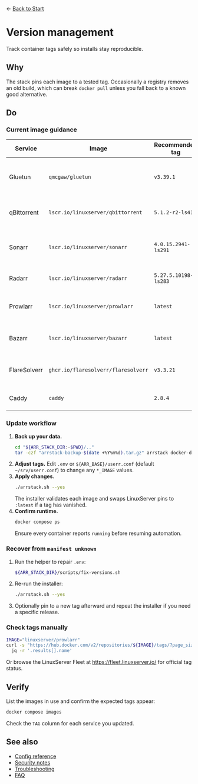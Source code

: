 ← [Back to Start](../README.md)

# Version management

Track container tags safely so installs stay reproducible.

## Why
The stack pins each image to a tested tag. Occasionally a registry removes an old build, which can break `docker pull` unless you fall back to a known good alternative.

## Do
### Current image guidance
| Service | Image | Recommended tag | Notes |
| --- | --- | --- | --- |
| Gluetun | `qmcgaw/gluetun` | `v3.39.1` | Keep pinned; controls VPN routing. |
| qBittorrent | `lscr.io/linuxserver/qbittorrent` | `5.1.2-r2-ls415` | Falls back to `:latest` if the pin disappears. |
| Sonarr | `lscr.io/linuxserver/sonarr` | `4.0.15.2941-ls291` | Installer switches to `:latest` when a tag vanishes. |
| Radarr | `lscr.io/linuxserver/radarr` | `5.27.5.10198-ls283` | Same fallback as Sonarr. |
| Prowlarr | `lscr.io/linuxserver/prowlarr` | `latest` | Floating tag to avoid churn. |
| Bazarr | `lscr.io/linuxserver/bazarr` | `latest` | Floating tag to avoid churn. |
| FlareSolverr | `ghcr.io/flaresolverr/flaresolverr` | `v3.3.21` | Keep pinned to a stable release. |
| Caddy | `caddy` | `2.8.4` | Use upstream stable. |

### Update workflow
1. **Back up your data.**
   ```bash
   cd "${ARR_STACK_DIR:-$PWD}/.."
   tar -czf "arrstack-backup-$(date +%Y%m%d).tar.gz" arrstack docker-data
   ```
2. **Adjust tags.** Edit `.env` or `${ARR_BASE}/userr.conf` (default `~/srv/userr.conf`) to change any `*_IMAGE` values.
3. **Apply changes.**
   ```bash
   ./arrstack.sh --yes
   ```
   The installer validates each image and swaps LinuxServer pins to `:latest` if a tag has vanished.
4. **Confirm runtime.**
   ```bash
   docker compose ps
   ```
   Ensure every container reports `running` before resuming automation.

### Recover from `manifest unknown`
1. Run the helper to repair `.env`:
   ```bash
   ${ARR_STACK_DIR}/scripts/fix-versions.sh
   ```
2. Re-run the installer:
   ```bash
   ./arrstack.sh --yes
   ```
3. Optionally pin to a new tag afterward and repeat the installer if you need a specific release.

### Check tags manually
```bash
IMAGE="linuxserver/prowlarr"
curl -s "https://hub.docker.com/v2/repositories/${IMAGE}/tags/?page_size=10" |
  jq -r '.results[].name'
```
Or browse the LinuxServer Fleet at https://fleet.linuxserver.io/ for official tag status.

## Verify
List the images in use and confirm the expected tags appear:
```bash
docker compose images
```
Check the `TAG` column for each service you updated.

## See also
- [Config reference](config.md)
- [Security notes](security-notes.md)
- [Troubleshooting](troubleshooting.md)
- [FAQ](faq.md)
